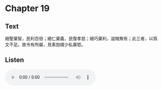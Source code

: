 # Chapter 19

## Text

絕聖棄智，民利百倍；絕仁棄義，民復孝慈；絕巧棄利，盜賊無有；此三者，以爲文不足。故令有所屬，見素抱樸少私寡慾。

## Listen

<audio controls>
  <source src="./generated_audio/daodejing_19.wav" type="audio/wav">
  Your browser does not support the audio element.
</audio>
